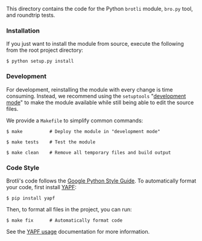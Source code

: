 This directory contains the code for the Python `brotli` module,
`bro.py` tool, and roundtrip tests.

### Installation

If you just want to install the module from source, execute the
following from the root project directory:

    $ python setup.py install

### Development

For development, reinstalling the module with every change is time
consuming.  Instead, we recommend using the `setuptools`
"[development mode][]" to make the module available while still being
able to edit the source files.

We provide a `Makefile` to simplify common commands:

    $ make          # Deploy the module in "development mode"
   
    $ make tests    # Test the module

    $ make clean    # Remove all temporary files and build output

### Code Style

Brotli's code follows the [Google Python Style Guide][].  To
automatically format your code, first install [YAPF][]:

    $ pip install yapf

Then, to format all files in the project, you can run:

    $ make fix      # Automatically format code

See the [YAPF usage][] documentation for more information.


[development mode]: https://setuptools.readthedocs.io/en/latest/setuptools.html#development-mode
[Google Python Style Guide]: https://google.github.io/styleguide/pyguide.html
[YAPF]: https://github.com/google/yapf
[YAPF usage]: https://github.com/google/yapf#usage
